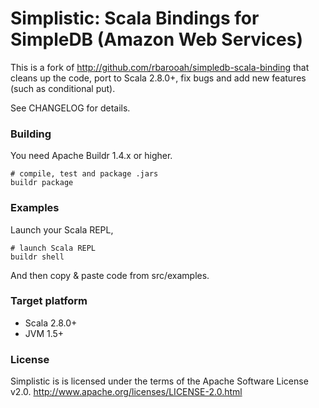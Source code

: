 Simplistic: Scala Bindings for SimpleDB (Amazon Web Services)
=============================================================

This is a fork of <http://github.com/rbarooah/simpledb-scala-binding> that cleans up the code, port to Scala 2.8.0+, fix bugs and add new features (such as conditional put).

See CHANGELOG for details.

### Building ###

You need Apache Buildr 1.4.x or higher.

    # compile, test and package .jars
    buildr package

### Examples ###

Launch your Scala REPL,

    # launch Scala REPL
    buildr shell

And then copy & paste code from src/examples.

### Target platform ###

* Scala 2.8.0+
* JVM 1.5+

### License ###

Simplistic is is licensed under the terms of the Apache Software License v2.0.
<http://www.apache.org/licenses/LICENSE-2.0.html>

